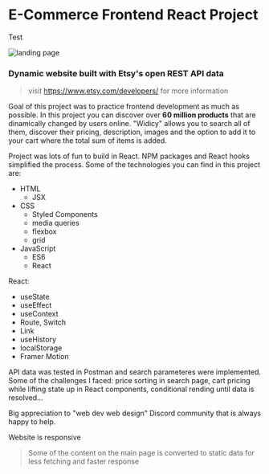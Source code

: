 # E-Commerce Frontend React Project

Test

![landing page](https://i.ibb.co/HgrgT7H/Screenshot-104.png)

### Dynamic website built with Etsy's open REST API data

> visit https://www.etsy.com/developers/ for more information

Goal of this project was to practice frontend development as much as possible.
In this project you can discover over **60 million products** that are dinamically
changed by users online. "Widicy" allows you to search all of them, discover their
pricing, description, images and the option to add it to your cart where the total sum of items is added.

Project was lots of fun to build in React.
NPM packages and React hooks simplified the process.
Some of the technologies you can find in this project are:

- HTML
  - JSX
- CSS
  - Styled Components
  - media queries
  - flexbox
  - grid
- JavaScript
  - ES6
  - React

React:

- useState
- useEffect
- useContext
- Route, Switch
- Link
- useHistory
- localStorage
- Framer Motion

API data was tested in Postman and search parameteres were implemented.
Some of the challenges I faced: price sorting in search page, cart pricing while lifting state up in React components,
conditional rending until data is resolved...

Big appreciation to "web dev web design" Discord community that is always happy to help.

Website is responsive

> Some of the content on the main page is converted to static data for less fetching and faster response

